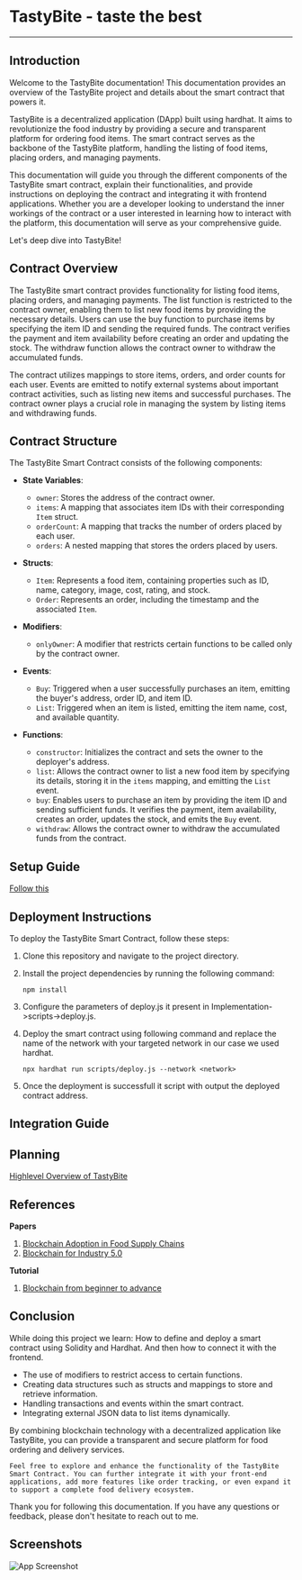 
# TastyBite - taste the best
---

## Introduction
Welcome to the TastyBite documentation! This documentation provides an overview of the TastyBite project and details about the smart contract that powers it.

TastyBite is a decentralized application (DApp) built using hardhat. It aims to revolutionize the food industry by providing a secure and transparent platform for ordering food items. The smart contract serves as the backbone of the TastyBite platform, handling the listing of food items, placing orders, and managing payments.

This documentation will guide you through the different components of the TastyBite smart contract, explain their functionalities, and provide instructions on deploying the contract and integrating it with frontend applications. Whether you are a developer looking to understand the inner workings of the contract or a user interested in learning how to interact with the platform, this documentation will serve as your comprehensive guide.

Let's deep dive into TastyBite!

## Contract Overview
The TastyBite smart contract provides functionality for listing food items, placing orders, and managing payments. The list function is restricted to the contract owner, enabling them to list new food items by providing the necessary details. Users can use the buy function to purchase items by specifying the item ID and sending the required funds. The contract verifies the payment and item availability before creating an order and updating the stock. The withdraw function allows the contract owner to withdraw the accumulated funds.

The contract utilizes mappings to store items, orders, and order counts for each user. Events are emitted to notify external systems about important contract activities, such as listing new items and successful purchases. The contract owner plays a crucial role in managing the system by listing items and withdrawing funds.

## Contract Structure

The TastyBite Smart Contract consists of the following components:

- **State Variables**:
  - `owner`: Stores the address of the contract owner.
  - `items`: A mapping that associates item IDs with their corresponding `Item` struct.
  - `orderCount`: A mapping that tracks the number of orders placed by each user.
  - `orders`: A nested mapping that stores the orders placed by users.

- **Structs**:
  - `Item`: Represents a food item, containing properties such as ID, name, category, image, cost, rating, and stock.
  - `Order`: Represents an order, including the timestamp and the associated `Item`.

- **Modifiers**:
  - `onlyOwner`: A modifier that restricts certain functions to be called only by the contract owner.

- **Events**:
  - `Buy`: Triggered when a user successfully purchases an item, emitting the buyer's address, order ID, and item ID.
  - `List`: Triggered when an item is listed, emitting the item name, cost, and available quantity.

- **Functions**:
  - `constructor`: Initializes the contract and sets the owner to the deployer's address.
  - `list`: Allows the contract owner to list a new food item by specifying its details, storing it in the `items` mapping, and emitting the `List` event.
  - `buy`: Enables users to purchase an item by providing the item ID and sending sufficient funds. It verifies the payment, item availability, creates an order, updates the stock, and emits the `Buy` event.
  - `withdraw`: Allows the contract owner to withdraw the accumulated funds from the contract.

## Setup Guide

 [Follow this](./Implementation/README.md) 

## Deployment Instructions

To deploy the TastyBite Smart Contract, follow these steps:

1. Clone this repository and navigate to the project directory.
2. Install the project dependencies by running the following command:

   ```shell
   npm install
3. Configure the parameters of deploy.js it present in Implementation->scripts->deploy.js.
4. Deploy the smart contract using following command and replace the name of the network with your targeted network in our case we used hardhat.
   ```shell   
   npx hardhat run scripts/deploy.js --network <network>
5. Once the deployment is successfull it script with output the deployed contract address.

## Integration Guide



## Planning 

[Highlevel Overview of TastyBite](./bussinessLogic/README.md)

## References
 **Papers**
1. [Blockchain Adoption in Food Supply Chains](./Research-Paper/Blockchain_Adoption_in_Food_Supply_Chains_A_Systematic_Literature_Review_on_Enablers_Benefits_and_Barriers.pdf)
2. [Blockchain for Industry 5.0](\Research-Paper\Blockchain_for_Industry_5.0_Vision_Opportunities_Key_Enablers_and_Future_Directions.pdf)

**Tutorial**
 1. [Blockchain from beginner to advance](https://www.youtube.com/watch?v=gyMwXuJrbJQ&t=545s)

## Conclusion
While doing this project we learn:
How to define and deploy a smart contract using Solidity and Hardhat. And then how to connect it with the frontend.
- The use of modifiers to restrict access to certain functions.
- Creating data structures such as structs and mappings to store and retrieve information.
- Handling transactions and events within the smart contract.
- Integrating external JSON data to list items dynamically.

By combining blockchain technology with a decentralized application like TastyBite, you can provide a transparent and secure platform for food ordering and delivery services.

`Feel free to explore and enhance the functionality of the TastyBite Smart Contract. You can further integrate it with your front-end applications, add more features like order tracking, or even expand it to support a complete food delivery ecosystem. `

Thank you for following this documentation. If you have any questions or feedback, please don't hesitate to reach out to me. 

## Screenshots

![App Screenshot](https://via.placeholder.com/468x300?text=App+Screenshot+Here)


